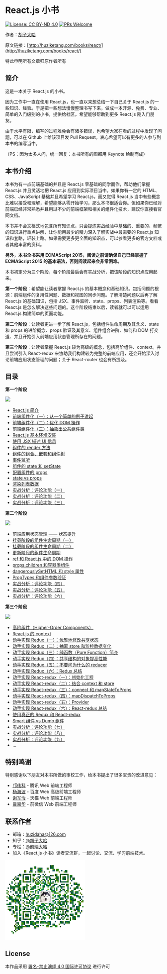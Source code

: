 # React.js 小书
[![License: CC BY-ND 4.0](https://img.shields.io/badge/License-CC%20BY--ND%204.0-blue.svg)](https://creativecommons.org/licenses/by-nd/4.0/legalcode)
[![PRs Welcome](https://img.shields.io/badge/PRs-welcome-brightgreen.svg)](CONTRIBUTING.md)

作者：[胡子大哈](https://www.zhihu.com/people/hu-zi-da-ha)

原文链接：[http://huziketang.com/books/react/](http://huziketang.com/books/react/)

特此申明所有文章归原作者所有

## 简介
这是一本关于 React.js 的小书。

因为工作中一直在使用 React.js，也一直以来想总结一下自己关于 React.js 的一些知识、经验。于是把一些想法慢慢整理书写下来，做成一本开源、免费、专业、简单的入门级别的小书，提供给社区。希望能够帮助到更多 React.js 刚入门朋友。

由于水平有限，编写的过程难免会有诸多错误，也希望大家在看的过程中发现了问题，可以在 Github 上给该项目发 Pull Request。衷心希望可以有更多的人参与到本书的编写当中。

（PS：因为太多人问，统一回复：本书所有的图都用 Keynote 绘制而成）

## 本书介绍

本书为有一点前端基础的并且是 React.js 零基础的同学而作，帮助他们掌握 React.js 并且灵活地把 React.js 应用到实际项目当中。如果你有一定的 HTML、CSS、JavaScript 基础并且希望学习 React.js，而又觉得 React.js 当中有些概念比难以接受和理解，希望能够从零开始学习，那么本书很适合你。但如果你已经对前端已经非常熟悉并且用过不少的前端框架和相关的组件化技术，建议你直接看官网文档。

本书并不会文档式地包含所有知识点，只会提炼实战经验中基础的、重要的、频繁的知识进行重点讲解，让你能用最少的精力深入了解实战中最需要的 React.js 知识和套路，轻装上路。如果需要更多更全面的知识点，可以参看更多的官方文档或者其他丰富的资料。

**另外，本书全书采用 ECMAScript 2015，阅读之前请确保自己已经掌握了 ECMAScript 2015 的基本语法，否则阅读起来会非常困难。**

本书初定分为三个阶段，每个阶段最后会有实战分析，把该阶段的知识点应用起来。

**第一个阶段**：希望能让读者掌握 React.js 的基本概念和基础知识。包括问题的根源：前端组件的复用性问题、数据和视图的同步问题。了解清楚问题以后再了解 React.js 的基础知识，包括 JSX、事件监听、state、props、列表渲染等。看看 React.js 是怎么解决这些问题的。这个阶段结束以后，读者就可以可以运用 React.js 构建简单的页面功能。

**第二个阶段**：让读者更进一步了解 React.js，包括组件生命周期及其含义、state 和 props 的进阶概念、props 验证及其意义、组件组合进阶、如何和 DOM 打交道、并且开始引入前端应用状态管理所存在的问题。

**第三个阶段**：让读者掌握 React.js 较为高级的概念，包括高阶组件、context。并且尝试引入 React-redux 来协助我们构建较为完整的前端应用，还会开始深入讨论前端应用状态管理的问题；关于 React-router 也会有所提及。

## 目录

**第一个阶段**

![](https://img.shields.io/badge/已完成-100%25-brightgreen.svg)

* [React.js 简介](2017-02-12-lesson1.md)
* [前端组件化（一）：从一个简单的例子讲起](2017-02-13-lesson2.md)
* [前端组件化（二）：优化 DOM 操作](2017-02-14-lesson3.md)
* [前端组件化（三）：抽象出公共组件类](2017-02-15-lesson4.md)
* [React.js 基本环境安装](2017-02-16-lesson5.md)
* [使用 JSX 描述 UI 信息](2017-02-17-lesson6.md)
* [组件的 render 方法](2017-02-18-lesson7.md)
* [组件的组合、嵌套和组件树](2017-02-19-lesson8.md)
* [事件监听](2017-02-20-lesson9.md)
* [组件的 state 和 setState](2017-02-21-lesson10.md)
* [配置组件的 props](2017-02-22-lesson11.md)
* [state vs props](2017-02-23-lesson12.md)
* [渲染列表数据](2017-02-24-lesson13.md)
* [实战分析：评论功能（一）](2017-02-25-lesson14.md)
* [实战分析：评论功能（二）](2017-02-26-lesson15.md)
* [实战分析：评论功能（三）](2017-02-27-lesson16.md)

**第二个阶段**

![](https://img.shields.io/badge/已完成-100%25-brightgreen.svg)

* [前端应用状态管理 —— 状态提升](2017-02-28-lesson17.md)
* [挂载阶段的组件生命周期（一）](2017-03-01-lesson18.md)
* [挂载阶段的组件生命周期（二）](2017-03-02-lesson19.md)
* [更新阶段的组件生命周期](2017-03-03-lesson20.md)
* [ref 和 React.js 中的 DOM 操作](2017-03-04-lesson21.md)
* [props.children 和容器类组件](2017-03-05-lesson22.md)
* [dangerouslySetHTML 和 style 属性](2017-03-06-lesson23.md)
* [PropTypes 和组件参数验证](2017-03-07-lesson24.md)
* [实战分析：评论功能（四）](2017-03-08-lesson25.md)
* [实战分析：评论功能（五）](2017-03-09-lesson26.md)
* [实战分析：评论功能（六）](2017-03-10-lesson27.md)

**第三个阶段**

![](https://img.shields.io/badge/已完成-90%25-brightgreen.svg)

* [高阶组件（Higher-Order Components）](2017-03-11-lesson28.md)
* [React.js 的 context](2017-03-12-lesson29.md)
* [动手实现 Redux（一）：优雅地修改共享状态](2017-03-13-lesson30.md)
* [动手实现 Redux（二）：抽离 store 和监控数据变化](2017-03-14-lesson31.md)
* [动手实现 Redux（三）：纯函数（Pure Function）简介](2017-03-15-lesson32.md)
* [动手实现 Redux（四）：共享结构的对象提高性能](2017-03-16-lesson33.md)
* [动手实现 Redux（五）：不要问为什么的 reducer](2017-03-17-lesson34.md)
* [动手实现 Redux（六）：Redux 总结](2017-03-18-lesson35.md)
* [动手实现 React-redux（一）：初始化工程](2017-03-19-lesson36.md)
* [动手实现 React-redux（二）：结合 context 和 store](2017-03-20-lesson37.md)
* [动手实现 React-redux（三）：connect 和 mapStateToProps](2017-03-21-lesson38.md)
* [动手实现 React-redux（四）：mapDispatchToProps](2017-03-22-lesson39.md)
* [动手实现 React-redux（五）：Provider](2017-03-23-lesson40.md)
* [动手实现 React-redux（六）：React-redux 总结](2017-03-24-lesson41.md)
* [使用真正的 Redux 和 React-redux](2017-03-25-lesson42.md)
* [Smart 组件 vs Dumb 组件](2017-03-26-lesson43.md)
* [实战分析：评论功能（七）](2017-03-27-lesson44.md)
* [实战分析：评论功能（八）](2017-03-28-lesson45.md)
* [实战分析：评论功能（九）](2017-03-29-lesson46.md)
* ...

## 特别鸣谢

特别感谢以下朋友对本书所做的审校工作，给本书提出了很多宝贵的改进意见：

* [邝伟科](https://github.com/kuangwk/) - 腾讯 Web 前端工程师
* [杨海波](https://github.com/hipoyang/) - 百度 Web 高级前端工程师
* [谢军令](https://github.com/brucexiejunling/) - 天猫 Web 前端工程师
* [戴嘉华](https://github.com/livoras/) - 前微信 Web 前端工程师

## 联系作者

* 邮箱：huzidaha@126.com
* 知乎：[@胡子大哈](https://www.zhihu.com/people/hu-zi-da-ha)
* 专栏：[@前端大哈](https://zhuanlan.zhihu.com/qianduandaha)
* 加入《React.js 小书》读者交流群，一起讨论、交流、学习前端技术。

<img width='256px' src='_images/wechat-user.jpeg' />


## License

本作品采用 [署名-禁止演绎 4.0 国际许可协议](https://creativecommons.org/licenses/by-nd/4.0/legalcode) 进行许可
